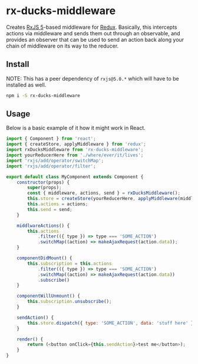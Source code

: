 # rx-ducks-middleware

Creates [RxJS 5](http://github.com/ReactiveX/RxJS)-based middleware for
[Redux](http://github.com/reactjs/redux). Basically, this intercepts actions via
middleware and sends them out through an observable, and provides an observer that
can be used to send an action back along your chain of middleware on its way to
the reducer.

## Install

NOTE: This has a peer dependency of `rxjs@5.0.*` which will have to be installed
as well.

```sh
npm i -S rx-ducks-middleware
```

## Usage

Below is a basic example of it how it might work in React.

```js
import { Component } from 'react';
import { createStore, applyMiddleware } from 'redux';
import rxDucksMiddleware from 'rx-ducks-middleware';
import yourReducerHere from './where/ever/it/lives';
import 'rxjs/add/operator/switchMap';
import 'rxjs/add/operator/filter';

export default class MyComponent extends Component {
    constructor(props) {
        super(props);
        const { middleware, actions, send } = rxDucksMiddleware();
        this.store = createStore(yourReducerHere, applyMiddleware(middleware));
        this.actions = actions;
        this.send = send;
    }

    middlwareActions() {
        this.actions
            .filter(({ type }) => type === 'SOME_ACTION')
            .switchMap((action) => makeAjaxRequest(action.data));
    }

    componentDidMount() {
        this.subscription = this.actions
            .filter(({ type }) => type === 'SOME_ACTION')
            .switchMap((action) => makeAjaxRequest(action.data))
            .subscribe()
    }

    componentWillUnmount() {
        this.subscription.unsubscribe();
    }

    sendAction() {
        this.store.dispatch({ type: 'SOME_ACTION', data: 'stuff here' });
    }

    render() {
        return (<button onClick={this.sendAction}>test me</button>);
    }
}
```
